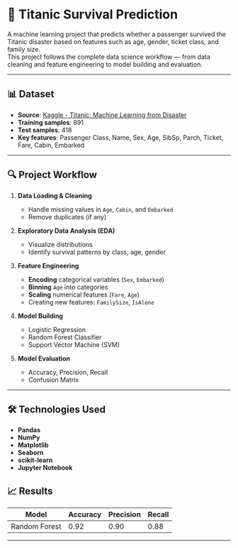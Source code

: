 # 🚢 Titanic Survival Prediction

A machine learning project that predicts whether a passenger survived the Titanic disaster based on features such as age, gender, ticket class, and family size.  
This project follows the complete data science workflow — from data cleaning and feature engineering to model building and evaluation.

---

## 📊 Dataset
- **Source**: [Kaggle - Titanic: Machine Learning from Disaster](https://www.kaggle.com/c/titanic)
- **Training samples**: 891
- **Test samples**: 418
- **Key features**: Passenger Class, Name, Sex, Age, SibSp, Parch, Ticket, Fare, Cabin, Embarked

---

## 🔍 Project Workflow
1. **Data Loading & Cleaning**
   - Handle missing values in `Age`, `Cabin`, and `Embarked`
   - Remove duplicates (if any)
  
2. **Exploratory Data Analysis (EDA)**
   - Visualize distributions 
   - Identify survival patterns by class, age, gender

3. **Feature Engineering**
   - **Encoding** categorical variables (`Sex`, `Embarked`)
   - **Binning** `Age` into categories
   - **Scaling** numerical features (`Fare`, `Age`)
   - Creating new features: `FamilySize`, `IsAlone`
  
4. **Model Building**
   - Logistic Regression
   - Random Forest Classifier
   - Support Vector Machine (SVM)

5. **Model Evaluation**
   - Accuracy, Precision, Recall
   - Confusion Matrix

---
  
## 🛠 Technologies Used

  - **Pandas**  
  - **NumPy**  
  - **Matplotlib**  
  - **Seaborn**  
  - **scikit-learn**  
  - **Jupyter Notebook**

## 📈 Results
| Model                | Accuracy | Precision | Recall |
|----------------------|----------|-----------|--------|
| Random Forest        | 0.92     | 0.90      | 0.88   |


---

